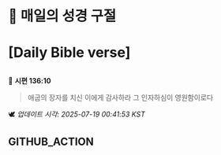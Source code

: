 # 🙏 매일의 성경 구절
# [Daily Bible verse]
##
<!-- START_BIBLE_VERSE -->
📖 **시편 136:10**
> 애굽의 장자를 치신 이에게 감사하라 그 인자하심이 영원함이로다

🕊️ _업데이트 시각: 2025-07-19 00:41:53 KST_
  <!-- END_BIBLE_VERSE -->
## GITHUB_ACTION
